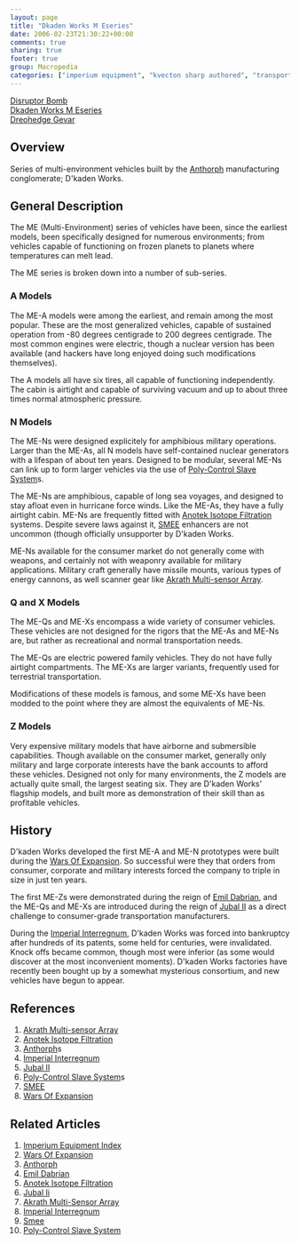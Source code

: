 ```yaml
---
layout: page
title: "Dkaden Works M Eseries"
date: 2006-02-23T21:30:22+00:00
comments: true
sharing: true
footer: true
group: Macropedia
categories: ["imperium equipment", "kvecton sharp authored", "transportation equipment"]
---
```


<div class='row'>
	<div class='col-md-4'><a href='/macropedia/disruptor-bomb'>Disruptor Bomb</a></div>
	<div class='col-md-4'><a href='/macropedia/dkaden-works-m-eseries'>Dkaden Works M Eseries</a></div>
	<div class='col-md-4'><a href='/macropedia/dreohedge-gevar'>Dreohedge Gevar</a></div>
</div>


## Overview

Series of multi-environment vehicles built by the  [Anthorph](/macropedia/anthorph) manufacturing conglomerate; D'kaden Works.

## General Description

The ME (Multi-Environment) series of vehicles have been, since the earliest models, been specifically designed for numerous environments; from vehicles capable of functioning on frozen planets to planets where temperatures can melt lead.

The ME series is broken down into a number of sub-series.

### A Models

The ME-A models were among the earliest, and remain among the most popular.  These are the most generalized vehicles, capable of sustained operation from -80 degrees centigrade to 200 degrees centigrade.  The most common engines were electric, though a nuclear version has been available (and hackers have long enjoyed doing such modifications themselves).

The A models all have six tires, all capable of functioning independently.  The cabin is airtight and capable of surviving vacuum and up to about three times normal atmospheric pressure.

### N Models

The ME-Ns were designed explicitely for amphibious military operations.  Larger than the ME-As, all N models have self-contained nuclear generators with a lifespan of about ten years.  Designed to be modular, several ME-Ns can link up to form larger vehicles via the use of [Poly-Control Slave System](/macropedia/poly-control-slave-system)s.

The ME-Ns are amphibious, capable of long sea voyages, and designed to stay afloat even in hurricane force winds.  Like the ME-As, they have a fully airtight cabin.  ME-Ns are frequently fitted with [Anotek Isotope Filtration](/macropedia/anotek-isotope-filtration) systems.  Despite severe laws against it, [SMEE](/macropedia/s-me-e) enhancers are not uncommon (though officially unsupporter by D'kaden Works.

ME-Ns available for the consumer market do not generally come with weapons, and certainly not with weaponry available for military applications.  Military craft generally have missile mounts, various types of energy cannons, as well scanner gear like [Akrath Multi-sensor Array](/macropedia/akrath-multi-sensor-array).

### Q and X Models

The ME-Qs and ME-Xs encompass a wide variety of consumer vehicles.  These vehicles are not designed for the rigors that the ME-As and ME-Ns are, but rather as recreational and normal transportation needs.

The ME-Qs are electric powered family vehicles.  They do not have fully airtight compartments.  The ME-Xs are larger variants, frequently used for terrestrial transportation.

Modifications of these models is famous, and some ME-Xs have been modded to the point where they are almost the equivalents of ME-Ns.

### Z Models

Very expensive military models that have airborne and submersible capabilities.  Though available on the consumer market, generally only military and large corporate interests have the bank accounts to afford these vehicles.  Designed not only for many environments, the Z models are actually quite small, the largest seating six.  They are D'kaden Works' flagship models, and built more as demonstration of their skill than as profitable vehicles.

## History

D'kaden Works developed the first ME-A and ME-N prototypes were built during the [Wars Of Expansion](/macropedia/wars-of-expansion).  So successful were they that orders from consumer, corporate and military interests forced the company to triple in size in just ten years.

The first ME-Zs were demonstrated during the reign of [Emil Dabrian](/macropedia/emil-dabrian), and the ME-Qs and ME-Xs are introduced during the reign of [Jubal II](/macropedia/jubal-two) as a direct challenge to consumer-grade transportation manufacturers.

During the [Imperial Interregnum](/macropedia/imperial-interregnum), D'kaden Works was forced into bankruptcy after hundreds of its patents, some held for centuries, were invalidated.  Knock offs became common, though most were inferior (as some would discover at the most inconvenient moments).  D'kaden Works factories have recently been bought up by a somewhat mysterious consortium, and new vehicles have begun to appear.

## References
1. [Akrath Multi-sensor Array](/macropedia/akrath-multi-sensor-array)
1. [Anotek Isotope Filtration](/macropedia/anotek-isotope-filtration)
1. [Anthorph](/macropedia/anthorph)s
1. [Imperial Interregnum](/macropedia/imperial-interregnum)
1. [Jubal II](/macropedia/jubal-two)
1. [Poly-Control Slave System](/macropedia/poly-control-slave-system)s
1. [SMEE](/macropedia/s-me-e)
1. [Wars Of Expansion](/macropedia/wars-of-expansion)

## Related Articles

1. [Imperium Equipment Index](/macropedia/imperium-equipment-index)
2. [Wars Of Expansion](/macropedia/wars-of-expansion)
3. [Anthorph](/macropedia/anthorph)
4. [Emil Dabrian](/macropedia/emil-dabrian)
5. [Anotek Isotope Filtration](/macropedia/anotek-isotope-filtration)
6. [Jubal Ii](/macropedia/jubal-two)
7. [Akrath Multi-Sensor Array](/macropedia/akrath-multi-sensor-array)
8. [Imperial Interregnum](/macropedia/imperial-interregnum)
9. [Smee](/macropedia/s-me-e)
10. [Poly-Control Slave System](/macropedia/poly-control-slave-system)



  

